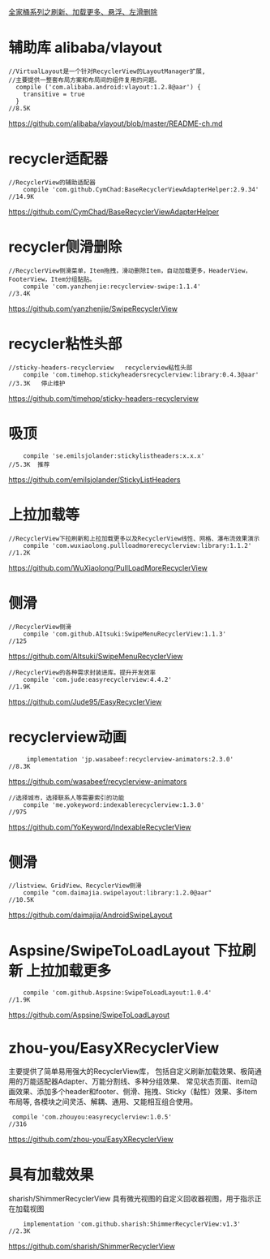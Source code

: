 
[全家桶系列之刷新、加载更多、悬浮、左滑删除](https://github.com/soulrelay/StickyListHeadersWithRefreshAndLoadMore)

# 辅助库 alibaba/vlayout
```
//VirtualLayout是一个针对RecyclerView的LayoutManager扩展, 
//主要提供一整套布局方案和布局间的组件复用的问题。
  compile ('com.alibaba.android:vlayout:1.2.8@aar') {
  	transitive = true
  }
//8.5K
```
https://github.com/alibaba/vlayout/blob/master/README-ch.md

# recycler适配器

```
//RecyclerView的辅助适配器
    compile 'com.github.CymChad:BaseRecyclerViewAdapterHelper:2.9.34'
//14.9K
```
https://github.com/CymChad/BaseRecyclerViewAdapterHelper    

#  recycler侧滑删除

```
//RecyclerView侧滑菜单，Item拖拽，滑动删除Item，自动加载更多，HeaderView，FooterView，Item分组黏贴。
    compile 'com.yanzhenjie:recyclerview-swipe:1.1.4'
//3.4K
```
https://github.com/yanzhenjie/SwipeRecyclerView     


#  recycler粘性头部

```
//sticky-headers-recyclerview	recyclerview粘性头部
	compile 'com.timehop.stickyheadersrecyclerview:library:0.4.3@aar'
//3.3K	 停止维护
```
https://github.com/timehop/sticky-headers-recyclerview	 

# 吸顶
```
    compile 'se.emilsjolander:stickylistheaders:x.x.x'
//5.3K  推荐
```
https://github.com/emilsjolander/StickyListHeaders

# 上拉加载等

```
//RecyclerView下拉刷新和上拉加载更多以及RecyclerView线性、网格、瀑布流效果演示
    compile 'com.wuxiaolong.pullloadmorerecyclerview:library:1.1.2'
//1.2K
```
https://github.com/WuXiaolong/PullLoadMoreRecyclerView      


# 侧滑
```
//RecyclerView侧滑
    compile 'com.github.AItsuki:SwipeMenuRecyclerView:1.1.3'
//125
```
https://github.com/AItsuki/SwipeMenuRecyclerView    

```
//RecyclerView的各种需求封装进库。提升开发效率
    compile 'com.jude:easyrecyclerview:4.4.2'
//1.9K
```
https://github.com/Jude95/EasyRecyclerView  


# recyclerview动画
```
     implementation 'jp.wasabeef:recyclerview-animators:2.3.0'
//8.3K
```
https://github.com/wasabeef/recyclerview-animators      




```
//选择城市，选择联系人等需要索引的功能
    compile 'me.yokeyword:indexablerecyclerview:1.3.0'
//975
```
https://github.com/YoKeyword/IndexableRecyclerView      

# 侧滑
```
//listview、GridView、RecyclerView侧滑
    compile "com.daimajia.swipelayout:library:1.2.0@aar"
//10.5K
```
 https://github.com/daimajia/AndroidSwipeLayout  

# Aspsine/SwipeToLoadLayout  下拉刷新 上拉加载更多
```
	compile 'com.github.Aspsine:SwipeToLoadLayout:1.0.4'
//1.9K
```
https://github.com/Aspsine/SwipeToLoadLayout


# zhou-you/EasyXRecyclerView 
主要提供了简单易用强大的RecyclerView库，
包括自定义刷新加载效果、极简通用的万能适配器Adapter、万能分割线、多种分组效果、
常见状态页面、item动画效果、添加多个header和footer、侧滑、拖拽、Sticky（黏性）效果、多item布局等,
各模块之间灵活、解耦、通用、又能相互组合使用。
```
 compile 'com.zhouyou:easyrecyclerview:1.0.5'
//316
```
https://github.com/zhou-you/EasyXRecyclerView

# 具有加载效果
sharish/ShimmerRecyclerView
具有微光视图的自定义回收器视图，用于指示正在加载视图
```
    implementation 'com.github.sharish:ShimmerRecyclerView:v1.3'
//2.3K
```
https://github.com/sharish/ShimmerRecyclerView














